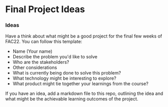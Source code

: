 # Final Project Ideas

### Ideas

Have a think about what might be a good project for the final few weeks of FAC22. 
You can follow this template: 

- Name (Your name)
- Describe the problem you'd like to solve
- Who are the stakeholders?
- Other considerations
- What is currently being done to solve this problem?
- What technology might be interesting to explore? 
- What product might tie together your learnings from the course?

If you have an idea, add a markdown file to this repo, outlining the idea and what might be the achievable learning outcomes of the project.
